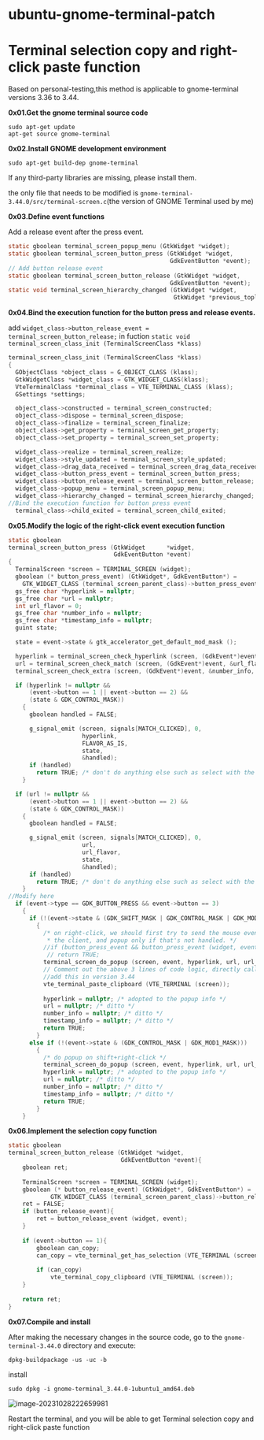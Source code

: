 # ubuntu-gnome-terminal-patch
# Terminal selection copy and right-click paste function

Based on personal-testing,this method is applicable to gnome-terminal versions 3.36 to 3.44.

**0x01.Get the gnome terminal source code**

```shell
sudo apt-get update
apt-get source gnome-terminal
```



**0x02.Install GNOME development environment**

```shell
sudo apt-get build-dep gnome-terminal
```

If any third-party libraries are missing, please install them.

the only file that needs to be modified is `gnome-terminal-3.44.0/src/terminal-screen.c`(the version of GNOME Terminal used by me)

**0x03.Define event functions**

Add a release event after the press event.

```c
static gboolean terminal_screen_popup_menu (GtkWidget *widget);
static gboolean terminal_screen_button_press (GtkWidget *widget,
                                              GdkEventButton *event);
// Add button release event
static gboolean terminal_screen_button_release (GtkWidget *widget,
                                              GdkEventButton *event);
static void terminal_screen_hierarchy_changed (GtkWidget *widget,
                                               GtkWidget *previous_toplevel);
```



**0x04.Bind the execution function for the button press and release events.**

add `widget_class->button_release_event = terminal_screen_button_release;` in fuction `static void
terminal_screen_class_init (TerminalScreenClass *klass)`

```c
terminal_screen_class_init (TerminalScreenClass *klass)
{
  GObjectClass *object_class = G_OBJECT_CLASS (klass);
  GtkWidgetClass *widget_class = GTK_WIDGET_CLASS(klass);
  VteTerminalClass *terminal_class = VTE_TERMINAL_CLASS (klass);
  GSettings *settings;

  object_class->constructed = terminal_screen_constructed;
  object_class->dispose = terminal_screen_dispose;
  object_class->finalize = terminal_screen_finalize;
  object_class->get_property = terminal_screen_get_property;
  object_class->set_property = terminal_screen_set_property;

  widget_class->realize = terminal_screen_realize;
  widget_class->style_updated = terminal_screen_style_updated;
  widget_class->drag_data_received = terminal_screen_drag_data_received;
  widget_class->button_press_event = terminal_screen_button_press;
  widget_class->button_release_event = terminal_screen_button_release;
  widget_class->popup_menu = terminal_screen_popup_menu;
  widget_class->hierarchy_changed = terminal_screen_hierarchy_changed;
//Bind the execution function for button press event
  terminal_class->child_exited = terminal_screen_child_exited;
```



**0x05.Modify the logic of the right-click event execution function**

```c
static gboolean
terminal_screen_button_press (GtkWidget      *widget,
                              GdkEventButton *event)
{
  TerminalScreen *screen = TERMINAL_SCREEN (widget);
  gboolean (* button_press_event) (GtkWidget*, GdkEventButton*) =
    GTK_WIDGET_CLASS (terminal_screen_parent_class)->button_press_event;
  gs_free char *hyperlink = nullptr;
  gs_free char *url = nullptr;
  int url_flavor = 0;
  gs_free char *number_info = nullptr;
  gs_free char *timestamp_info = nullptr;
  guint state;

  state = event->state & gtk_accelerator_get_default_mod_mask ();

  hyperlink = terminal_screen_check_hyperlink (screen, (GdkEvent*)event);
  url = terminal_screen_check_match (screen, (GdkEvent*)event, &url_flavor);
  terminal_screen_check_extra (screen, (GdkEvent*)event, &number_info, &timestamp_info);

  if (hyperlink != nullptr &&
      (event->button == 1 || event->button == 2) &&
      (state & GDK_CONTROL_MASK))
    {
      gboolean handled = FALSE;

      g_signal_emit (screen, signals[MATCH_CLICKED], 0,
                     hyperlink,
                     FLAVOR_AS_IS,
                     state,
                     &handled);
      if (handled)
        return TRUE; /* don't do anything else such as select with the click */
    }

  if (url != nullptr &&
      (event->button == 1 || event->button == 2) &&
      (state & GDK_CONTROL_MASK))
    {
      gboolean handled = FALSE;

      g_signal_emit (screen, signals[MATCH_CLICKED], 0,
                     url,
                     url_flavor,
                     state,
                     &handled);
      if (handled)
        return TRUE; /* don't do anything else such as select with the click */
    }
//Modify here
  if (event->type == GDK_BUTTON_PRESS && event->button == 3)
    {
      if (!(event->state & (GDK_SHIFT_MASK | GDK_CONTROL_MASK | GDK_MOD1_MASK)))
        {
          /* on right-click, we should first try to send the mouse event to
           * the client, and popup only if that's not handled. */
          //if (button_press_event && button_press_event (widget, event))
           // return TRUE;
          terminal_screen_do_popup (screen, event, hyperlink, url, url_flavor, number_info, timestamp_info);
          // Comment out the above 3 lines of code logic, directly call the paste function
          //add this in version 3.44
          vte_terminal_paste_clipboard (VTE_TERMINAL (screen));
          
          hyperlink = nullptr; /* adopted to the popup info */
          url = nullptr; /* ditto */
          number_info = nullptr; /* ditto */
          timestamp_info = nullptr; /* ditto */
          return TRUE;
        }
      else if (!(event->state & (GDK_CONTROL_MASK | GDK_MOD1_MASK)))
        {
          /* do popup on shift+right-click */
          terminal_screen_do_popup (screen, event, hyperlink, url, url_flavor, number_info, timestamp_info);
          hyperlink = nullptr; /* adopted to the popup info */
          url = nullptr; /* ditto */
          number_info = nullptr; /* ditto */
          timestamp_info = nullptr; /* ditto */
          return TRUE;
        }
    }
```



**0x06.Implement the selection copy function**

```c
static gboolean
terminal_screen_button_release (GtkWidget *widget,
                                GdkEventButton *event){
    gboolean ret;
 
    TerminalScreen *screen = TERMINAL_SCREEN (widget);
    gboolean (* button_release_event) (GtkWidget*, GdkEventButton*) =
            GTK_WIDGET_CLASS (terminal_screen_parent_class)->button_release_event;
    ret = FALSE;
    if (button_release_event){
        ret = button_release_event (widget, event);
    }
 
    if (event->button == 1){
        gboolean can_copy;
        can_copy = vte_terminal_get_has_selection (VTE_TERMINAL (screen));
 
        if (can_copy)
            vte_terminal_copy_clipboard (VTE_TERMINAL (screen));
    }
 
    return ret;
}
```

**0x07.Compile and install**

After making the necessary changes in the source code, go to the `gnome-terminal-3.44.0` directory and execute:

```shell
dpkg-buildpackage -us -uc -b
```

install

```
sudo dpkg -i gnome-terminal_3.44.0-1ubuntu1_amd64.deb
```

![image-20231028222659981](https://cdn.niceasiv.cn/image-20231028222659981.png)



Restart the terminal, and you will be able to get Terminal selection copy and right-click paste function
